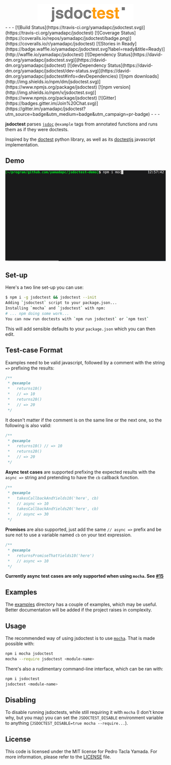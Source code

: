 <div style="text-align: center;">
  <img alt="jsdoctest" src="/jsdoctest.png" />
</div>
- - -
[![Build Status](https://travis-ci.org/yamadapc/jsdoctest.svg)](https://travis-ci.org/yamadapc/jsdoctest)
[![Coverage Status](https://coveralls.io/repos/yamadapc/jsdoctest/badge.png)](https://coveralls.io/r/yamadapc/jsdoctest)
[![Stories in Ready](https://badge.waffle.io/yamadapc/jsdoctest.svg?label=ready&title=Ready)](http://waffle.io/yamadapc/jsdoctest)
[![Dependency Status](https://david-dm.org/yamadapc/jsdoctest.svg)](https://david-dm.org/yamadapc/jsdoctest)
[![devDependency Status](https://david-dm.org/yamadapc/jsdoctest/dev-status.svg)](https://david-dm.org/yamadapc/jsdoctest#info=devDependencies)
[![npm downloads](http://img.shields.io/npm/dm/jsdoctest.svg)](https://www.npmjs.org/package/jsdoctest)
[![npm version](http://img.shields.io/npm/v/jsdoctest.svg)](https://www.npmjs.org/package/jsdoctest)
[![Gitter](https://badges.gitter.im/Join%20Chat.svg)](https://gitter.im/yamadapc/jsdoctest?utm_source=badge&utm_medium=badge&utm_campaign=pr-badge)
- - -

**jsdoctest** parses [`jsdoc`](http://usejsdoc.org/) `@example` tags from
annotated functions and runs them as if they were doctests.

Inspired by the [doctest](https://docs.python.org/2/library/doctest.html) python
library, as well as its [doctestjs](http://doctestjs.org) javascript
implementation.

## Demo

![demo](/jsdoctest-demo.gif)

## Set-up
Here's a two line set-up you can use:
```bash
$ npm i -g jsdoctest && jsdoctest --init
Adding `jsdoctest` script to your package.json...
Installing `mocha` and `jsdoctest` with npm:
# ... npm doing some work...
You can now run doctests with `npm run jsdoctest` or `npm test`
```
This will add sensible defaults to your `package.json` which you can then edit.

## Test-case Format
Examples need to be valid javascript, followed by a comment with the string
` => ` prefixing the results:
```javascript
/**
 * @example
 *   returns10()
 *   // => 10
 *   returns20()
 *   // => 20
 */
```

It doesn't matter if the comment is on the same line or the next one, so the
following is also valid:
```javascript
/**
 * @example
 *   returns10() // => 10
 *   returns20()
 *   // => 20
 */
```

**Async test cases** are supported prefixing the expected results with the
` async => ` string and pretending to have the `cb` callback function.
```javascript
/**
 * @example
 *   takesCallbackAndYields10('here', cb)
 *   // async => 10
 *   takesCallbackAndYields20('here', cb)
 *   // async => 30
 */
```

**Promises** are also supported, just add the same `// async =>` prefix and be
sure not to use a variable named `cb` on your text expression.
```javascript
/**
 * @example
 *   returnsPromiseThatYields10('here')
 *   // async => 10
 */
```

**Currently async test cases are only supported when using `mocha`. See [#15](https://github.com/yamadapc/jsdoctest/issues/15)**

## Examples
The [examples](/examples) directory has a couple of examples, which may be
useful. Better documentation will be added if the project raises in complexity.

## Usage
The recommended way of using jsdoctest is to use
[`mocha`](https://github.com/mochajs/mocha). That is made possible with:
```bash
npm i mocha jsdoctest
mocha --require jsdoctest <module-name>
```

There's also a rudimentary command-line interface, which can be ran with:
```bash
npm i jsdoctest
jsdoctest <module-name>
```

## Disabling
To disable running jsdoctests, while still requiring it with `mocha` (I don't
know why, but you may) you can set the `JSDOCTEST_DISABLE` environment variable
to anything (`JSDOCTEST_DISABLE=true mocha --require...`).

## License
This code is licensed under the MIT license for Pedro Tacla Yamada. For more
information, please refer to the [LICENSE](/LICENSE) file.
